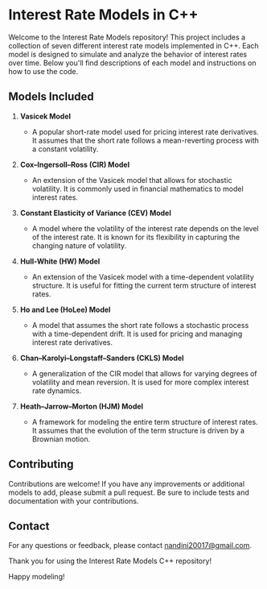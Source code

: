 # Interest Rate Models in C++

Welcome to the Interest Rate Models repository! This project includes a collection of seven different interest rate models implemented in C++. Each model is designed to simulate and analyze the behavior of interest rates over time. Below you'll find descriptions of each model and instructions on how to use the code.

## Models Included

1. **Vasicek Model**
   - A popular short-rate model used for pricing interest rate derivatives. It assumes that the short rate follows a mean-reverting process with a constant volatility.

2. **Cox–Ingersoll–Ross (CIR) Model**
   - An extension of the Vasicek model that allows for stochastic volatility. It is commonly used in financial mathematics to model interest rates.

3. **Constant Elasticity of Variance (CEV) Model**
   - A model where the volatility of the interest rate depends on the level of the interest rate. It is known for its flexibility in capturing the changing nature of volatility.

4. **Hull-White (HW) Model**
   - An extension of the Vasicek model with a time-dependent volatility structure. It is useful for fitting the current term structure of interest rates.

5. **Ho and Lee (HoLee) Model**
   - A model that assumes the short rate follows a stochastic process with a time-dependent drift. It is used for pricing and managing interest rate derivatives.

6. **Chan–Karolyi–Longstaff–Sanders (CKLS) Model**
   - A generalization of the CIR model that allows for varying degrees of volatility and mean reversion. It is used for more complex interest rate dynamics.

7. **Heath–Jarrow–Morton (HJM) Model**
   - A framework for modeling the entire term structure of interest rates. It assumes that the evolution of the term structure is driven by a Brownian motion.

## Contributing

Contributions are welcome! If you have any improvements or additional models to add, please submit a pull request. Be sure to include tests and documentation with your contributions.

## Contact

For any questions or feedback, please contact nandini20017@gmail.com.

Thank you for using the Interest Rate Models C++ repository!

Happy modeling!
